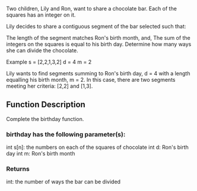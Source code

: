 Two children, Lily and Ron, want to share a chocolate bar. Each of the squares has an integer on it.

Lily decides to share a contiguous segment of the bar selected such that:

The length of the segment matches Ron's birth month, and,
The sum of the integers on the squares is equal to his birth day.
Determine how many ways she can divide the chocolate.

Example
s = [2,2,1,3,2]
d = 4
m = 2


Lily wants to find segments summing to Ron's birth day, d = 4  with a length equalling his birth month, m = 2. In this case, there are two segments meeting her criteria: [2,2] and [1,3].

## Function Description

Complete the birthday function.

### birthday has the following parameter(s):
int s[n]: the numbers on each of the squares of chocolate
int d: Ron's birth day
int m: Ron's birth month

### Returns
int: the number of ways the bar can be divided
